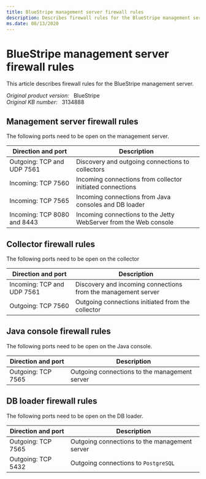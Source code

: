 ```yaml
---
title: BlueStripe management server firewall rules
description: Describes firewall rules for the BlueStripe management server.
ms.date: 08/13/2020
---
```

# BlueStripe management server firewall rules

This article describes firewall rules for the BlueStripe management server.

_Original product version:_ &nbsp; BlueStripe  
_Original KB number:_ &nbsp; 3134888

## Management server firewall rules

The following ports need to be open on the management server.

|Direction and port|Description|
|---|---|
|Outgoing: TCP and UDP 7561|Discovery and outgoing connections to collectors|
|Incoming: TCP 7560|Incoming connections from collector initiated connections|
|Incoming: TCP 7565|Incoming connections from Java consoles and DB loader|
|Incoming: TCP 8080 and 8443|Incoming connections to the Jetty WebServer from the Web console|
  
## Collector firewall rules

The following ports need to be open on the collector

|Direction and port|Description|
|---|---|
|Incoming: TCP and UDP 7561|Discovery and incoming connections from the management server|
|Outgoing: TCP 7560|Outgoing connections initiated from the collector|
  
## Java console firewall rules

The following ports need to be open on the Java console.

|Direction and port|Description|
|---|---|
|Outgoing: TCP 7565|Outgoing connections to the management server|
  
## DB loader firewall rules

The following ports need to be open on the DB loader.

|Direction and port|Description|
|---|---|
|Outgoing: TCP 7565|Outgoing connections to the management server|
|Outgoing: TCP 5432|Outgoing connections to `PostgreSQL`|
  